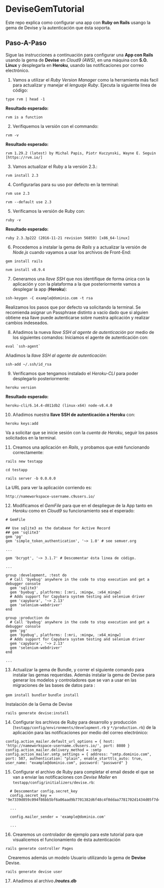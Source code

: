 # DeviseGemTutorial

Este repo explica como configurar una app con **Ruby on Rails** usango la gema de Devise y la autenticación que ésta soporta.

## Paso-A-Paso

Sigue las instrucciones a continuación para configurar una **App con Rails** usando la gema de **Devise** en *Cloud9 (AWS)*, en una máquina con **S.O. Linux** y desplegarla en **Heroku**, usando las notificaciones por correo electrónico.

 1. Vamos a utilizar el *Ruby Version Manager* como la herramienta más facil para actualizar y manejar el *lenguaje Ruby*. Ejecuta la siguiente linea de código:

```type rvm | head -1 ```
  
   **Resultado esperado:**
 
```rvm is a function```

 2. Verifiquemos la versión con el commando:
 
```rvm -v```

   **Resultado esperado:**
  
```rvm 1.29.2 (latest) by Michal Papis, Piotr Kuczynski, Wayne E. Seguin [https://rvm.io/]```

 3. Vamos actualizar el Ruby a la versión 2.3.:
 
```rvm install 2.3```

 4. Configurarlas para su uso por defecto en la terminal:
 
```rvm use 2.3```

```rvm --default use 2.3```

 5. Verificamos la versión de Ruby con:
 
```ruby -v```

   **Resultado esperado:**
    
```ruby 2.3.3p222 (2016-11-21 revision 56859) [x86_64-linux]```

 6. Procedemos a instalar la gema de *Rails* y a actualizar la versión de *Node.js* cuando vayamos a usar los archivos de Front-End:
 
```gem install rails```

```nvm install v8.9.4```

 7. Generamos una *llave SSH* que nos identifique de forma única con la aplicación y con la plataforma a la que posteriormente vamos a desplegar la app (**Heroku**):
 
```ssh-keygen -C example@dominio.com -t rsa```

   Realizamos los pasos que por defecto va solicitando la terminal. Se recomienda asignar un Passphrase distinto a vacío dado que si alguien obtiene esa llave puede autenticarse sobre nuestra aplicación y realizar cambios indeseados.
   
 8. Añadimos la nueva *llave SSH al agente de autenticación* por medio de los siguientes comandos:
    Iniciamos el agente de autenticación con:
    
```eval `ssh-agent` ```

   Añadimos la *llave SSH al agente de autenticación*:
   
```ssh-add ~/.ssh/id_rsa```

 9. Verificamos que tengamos instalado el *Heroku-CLI* para poder desplegarlo posteriormente:
 
```heroku version```

   **Resultado esperado:**
   
```heroku-cli/6.14.4-d011db2 (linux-x64) node-v8.4.0```

 10. Añadimos nuestra **llave SSH de autenticación a Heroku** con:
 
```heroku keys:add```

   Va a solicitar que se inicie sesión con la *cuenta de Heroku*, seguir los pasos solicitados en la terminal.
   
 11. Creamos una aplicación en *Rails*, y probamos que esté funcionando correctamente:
 
```rails new testapp```

```cd testapp```

```rails server -b 0.0.0.0```

   La URL para ver la aplicación corriendo es:
   
```http://nameworkspace-username.c9users.io/```

 12. Modificamos el *GemFile* para que en el despliegue de la App tanto en *Heroku* como en *Cloud9* su funcionamiento sea el esperado:
```
# GemFile

## Use sqlite3 as the database for Active Record
## gem 'sqlite3'
gem 'pg'
gem 'simple_token_authentication', '~> 1.0' # see semver.org

...

gem 'bcrypt', '~> 3.1.7' # Descomentar ésta linea de código.

...

group :development, :test do
  # Call 'byebug' anywhere in the code to stop execution and get a debugger console
  gem 'sqlite3'
  gem 'byebug', platforms: [:mri, :mingw, :x64_mingw]
  # Adds support for Capybara system testing and selenium driver
  gem 'capybara', '~> 2.13'
  gem 'selenium-webdriver'
end

group :production do
  # Call 'byebug' anywhere in the code to stop execution and get a debugger console
  gem 'pg'
  gem 'byebug', platforms: [:mri, :mingw, :x64_mingw]
  # Adds support for Capybara system testing and selenium driver
  gem 'capybara', '~> 2.13'
  gem 'selenium-webdriver'
end

...
```

 13. Actualizar la gema de Bundle, y correr el siguiente comando para instalar las gemas requeridas. Además instalar la gema de Devise para generar los modelos y controladores que se van a usar en las migraciones de las bases de datos para :
 
```gem install bundler```
```bundle install```

   Instalación de la Gema de Devise
   
```rails generate devise:install```

 14. Configurar los archivos de Ruby para desarrollo y producción (`testapp/config/environments/development.rb` y `*/production.rb`) de la aplicación para las notificaciones por medio del correo electrónico:
 
```
config.action_mailer.default_url_options = { host: 'http://nameworkspace-username.c9users.io/', port: 8080 }
config.action_mailer.delivery_method = :smtp 
config.action_mailer.smtp_settings = { address: "smtp.dominio.com", port: 587, authentication: "plain", enable_starttls_auto: true, user_name: "example@dominio.com", password: "password" }
```

 15. Configurar el archivo de Ruby para completar el email desde el que se van a enviar las notificaciones con *Devise Mailer* en `testapp/config/initializers/devise.rb`:
 
```
  # Descomentar config.secret_key
  config.secret_key = '9e7339d059c094f86bb5bf6a06aad9b7701382d6f48c4f0ddaa7781702d1434d05f7d40881b11cf1eecce6174867f3b40e009b9f7295de41ceffcc596012755b'
  
  ...
  
  config.mailer_sender = 'example@dominio.com'
  
  ...
```

 16. Crearemos un controlador de ejemplo para este tutorial para que visualicemos el funcionamiento de ésta autenticación
 
```rails generate controller Pages```

   Crearemos además un modelo Usuario utilizando la gema de **Devise** Devise.

```rails generate devise user```

 17. Añadimos al archivo __*/routes.db*__
